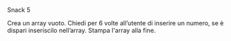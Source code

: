 Snack 5

Crea un array vuoto.
Chiedi per 6 volte all’utente di inserire un numero,
se è dispari inseriscilo nell’array. Stampa l'array alla fine.
